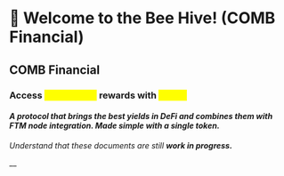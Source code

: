 # 🚨 Welcome to the Bee Hive! (COMB Financial)

## COMB Financial

### Access <mark style="color:yellow;">Sustainable</mark> rewards with <mark style="color:yellow;">COMB</mark>

#### _A protocol that brings the best yields in DeFi and combines them with FTM node integration. Made simple with a single token._

_Understand that these documents are still **work in progress.**_

__

